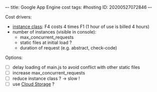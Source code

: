 –-
title: Google App Engine cost
tags: #hosting
   ID: 20200527072846
–-

Cost drivers:
* [instance class](https://cloud.google.com/appengine/docs/standard): F4 costs 4 times F1 (1 hour of use is billed 4 hours)
* number of instances (visible in console):
    * max_concurrent_requests
    * static files at initial load ?
    * duration of request (e.g. abstract, check-code)

Options:
- [ ] delay loading of main.js to avoid conflict with other static files
- [ ] increase max_concurrent_requests
- [ ] reduce instance class ?  → slow !
- [ ] use [Cloud Storage](https://cloud.google.com/appengine/docs/standard/python3/serving-static-files) ?